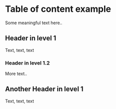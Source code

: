 # Table of content example
Some meaningful text here..

## Header in level 1
Text, text, text

### Header in level 1.2
More text..

## Another Header in level 1
Text, text, text